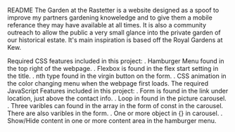 README
The Garden at the Rastetter is a website designed as a spoof to improve my partners gardening knoweledge and to give them a mobile referance they may have available at all times. It is also a community outreach to allow the public a very small glance into the private garden of our historical estate. It's main inspiration is based off the Royal Gardens at Kew.

Required CSS features included in this project: 
. Hamburger Menu found in the top right of the webpage.
. Flexbox is found in the flex start setting in the title.
. nth type found in the virgin button on the form.
. CSS animation in the color changing menu when the webpage first loads.
The required JavaScript Features included in this project: 
.  Form is found in the link under location, just above the contact info.
. Loop in found in the picture carousel.
. Three varibles can found in the array in the form of const in the carousel. There are also varibles in the form.
. One or more object in {} in carousel.
. Show/Hide content in one or more content area in the hamburger menu.
